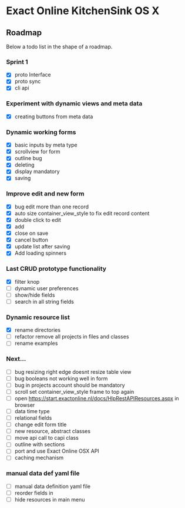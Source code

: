 # Exact Online KitchenSink OS X

## Roadmap

Below a todo list in the shape of a roadmap.

### Sprint 1
- [x] proto Interface
- [x] proto sync
- [x] cli api

### Experiment with dynamic views and meta data
- [x] creating buttons from meta data

### Dynamic working forms
- [x] basic inputs by meta type
- [x] scrollview for form
- [x] outline bug
- [x] deleting
- [x] display mandatory
- [x] saving

### Improve edit and new form
- [x] bug edit more than one record
- [x] auto size container_view_style to fix edit record content
- [x] double click to edit
- [x] add
- [x] close on save
- [x] cancel button
- [x] update list after saving
- [x] Add loading spinners

### Last CRUD prototype functionality
- [x] filter knop
- [ ] dynamic user preferences
- [ ] show/hide fields
- [ ] search in all string fields

### Dynamic resource list
- [x] rename directories
- [ ] refactor remove all projects in files and classes
- [ ] rename examples

### Next...
- [ ] bug resizing right edge doesnt resize table view
- [ ] bug booleans not working well in form
- [ ] bug in projects account should be mandatory
- [ ] scroll set container_view_style frame to top again
- [ ] open https://start.exactonline.nl/docs/HlpRestAPIResources.aspx in browser
- [ ] data time type
- [ ] relational fields
- [ ] change edit form title
- [ ] new resource, abstract classes
- [ ] move api call to capi class
- [ ] outline with sections
- [ ] port and use Exact Online OSX API
- [ ] caching mechanism

### manual data def yaml file
- [ ] manual data definition yaml file
- [ ] reorder fields in
- [ ] hide resources in main menu
